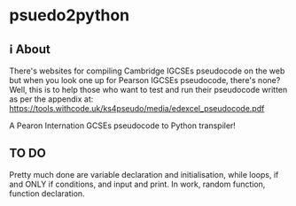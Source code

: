 # psuedo2python
## ℹ About 
There's websites for compiling Cambridge IGCSEs pseudocode on the web but when you look one up for Pearson IGCSEs pseudocode, there's none?
Well, this is to help those who want to test and run their pseudocode written as per the appendix at:
https://tools.withcode.uk/ks4pseudo/media/edexcel_pseudocode.pdf

A Pearon Internation GCSEs pseudocode to Python transpiler!
## TO DO
Pretty much done are variable declaration and initialisation, while loops, if and ONLY if conditions, and input and print.
In work, random function, function declaration.
